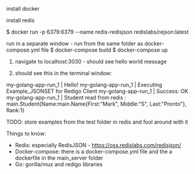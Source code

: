 install docker

install redis

$ docker run -p 6379:6379 --name redis-redisjson redislabs/rejson:latest

run in a separate window - run from the same folder as docker-compose.yml file
$ docker-compose build
$ docker-compose up

1. navigate to localhost:3030 - should see hello world message

2. should see this in the terminal window:

my-golang-app-run_1  | Hello!
my-golang-app-run_1  | Executing Example_JSONSET for Redigo Client
my-golang-app-run_1  | Success: OK
my-golang-app-run_1  | Student read from redis : main.Student{Name:main.Name{First:"Mark", Middle:"S", Last:"Pronto"}, Rank:1}

TODO: store examples from the test folder in redis and fool around with it

Things to know:
-   Redis: especially RedisJSON - https://oss.redislabs.com/redisjson/
-   Docker-compose: there is a docker-compose.yml file and the a dockerfile in
    the main_server folder
-   Go: gorilla/mux and redigo libraries